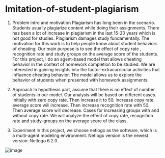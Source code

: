 # Imitation-of-student-plagiarism

1.	Problem intro and motivation
Plagiarism has long been in the scenario. Students usually plagiarize content while doing their assignments. There has been a lot of increase in plagiarism in the last 15-20 years which is not good for studies. Plagiarism damages study fundamentally. The motivation for this work is to help people know about student behaviors of cheating. Our main purpose is to see the effect of copy rate , recognition rate and study groups on the average score of the students. For this project, I do an agent-based model that allows cheating behavior in the context of homework completion to be studied. We are interested in gaining insights into the factor-extracurricular activities that influence cheating behavior. The model allows us to explore the behavior of students when presented with homework assignments.

2.	Approach
In hypothesis part, assume that there is no effect of number of students in our model. 
Our analysis will be based on different cases. Initially with zero copy rate. Then increase it to 50. Increase copy rate, average score will increase.
Then increase recognition rate with 50. Then average score will decrease.
Cases for increasing groups with and without copy rate. 
We will analyze the effect of copy rate, recognition rate and study-groups on the average score of the class.

3. Experiment
In this project, we choose netlogo as the software, which is a multi-agent modeling environment. Netlogo version is the newest version: Netlogo 6.2.0. 

![image](https://user-images.githubusercontent.com/89494808/144720295-dec354a1-9f99-41c0-a5f7-b8b8d238f08f.png)

